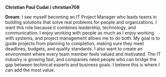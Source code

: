 **Christian Paul Cudal / christian708**

**Dream**:
I see myself becoming an IT Project Manager who leads teams in building solutions that solve real problems for people and organizations.
I want this role because it combines leadership, technology, and communication. I enjoy working with people as much as I enjoy working with systems, and project management allows me to do both.
My goal is to guide projects from planning to completion, making sure they meet deadlines, budgets, and quality standards. I also want to create an environment where every team member feels valued and motivated.
The IT industry is growing fast, and companies need people who can bridge the gap between technical experts and business goals. I believe this is where I can add the most value.
